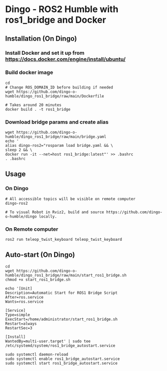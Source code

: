 # Dingo - ROS2 Humble with ros1_bridge and Docker

## Installation (On Dingo)

### Install Docker and set it up from https://docs.docker.com/engine/install/ubuntu/

### Build docker image
```
cd
# Change ROS_DOMAIN_ID before building if needed
wget https://github.com/dingo-o-humble/dingo_ros1_bridge/raw/main/Dockerfile

# Takes around 20 minutes
docker build . -t ros1_bridge
```

### Download bridge params and create alias
```
wget https://github.com/dingo-o-humble/dingo_ros1_bridge/raw/main/bridge.yaml
echo '
alias dingo-ros2="rosparam load bridge.yaml && \
sleep 2 && \
docker run -it --net=host ros1_bridge:latest"' >> .bashrc
. .bashrc
```

## Usage

### On Dingo
```
# All accessible topics will be visible on remote computer
dingo-ros2

# To visual Robot in Rviz2, build and source https://github.com/dingo-o-humble/dingo locally.
```

### On Remote computer
```
ros2 run teleop_twist_keyboard teleop_twist_keyboard
```

## Auto-start (On Dingo)
```
cd
wget https://github.com/dingo-o-humble/dingo_ros1_bridge/raw/main/start_ros1_bridge.sh
chmod +x start_ros1_bridge.sh
```

```
echo '[Unit]
Description=Automatic Start for ROS1 Bridge Script
After=ros.service
Wants=ros.service

[Service]
Type=simple
ExecStart=/home/administrator/start_ros1_bridge.sh
Restart=always
RestartSec=3

[Install]
WantedBy=multi-user.target' | sudo tee /etc/systemd/system/ros1_bridge_autostart.service
```
```
sudo systemctl daemon-reload
sudo systemctl enable ros1_bridge_autostart.service
sudo systemctl start ros1_bridge_autostart.service
```
